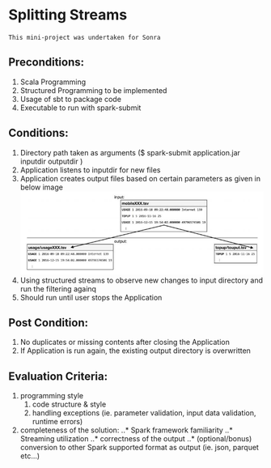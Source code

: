 # Splitting Streams

```
This mini-project was undertaken for Sonra   
```

## Preconditions:
1.	Scala Programming
2.	Structured Programming to be implemented
3.	Usage of sbt to package code
4.	Executable to run with spark-submit

## Conditions:
1.	Directory path taken as arguments ($ spark-submit application.jar inputdir outputdir )
2.	Application listens to inputdir for new files
3.	Application creates output files based on certain parameters as given in below image
![alt text](./Filtering.JPG "")
4.	Using structured streams to observe new changes to input directory and run the filtering againq
5.	Should run until user stops the Application

## Post Condition:
1.	No duplicates or missing contents after closing the Application
2.	If Application is run again, the existing output directory is overwritten

## Evaluation Criteria:
1.	programming style
	1.	code structure & style
	2.	handling exceptions (ie. parameter validation, input data validation, runtime errors)
2.	completeness of the solution:
	..*	Spark framework familiarity
	..*	Streaming utilization
	..*	correctness of the output
	..*	(optional/bonus) conversion to other Spark supported format as output (ie. json, parquet etc...)

